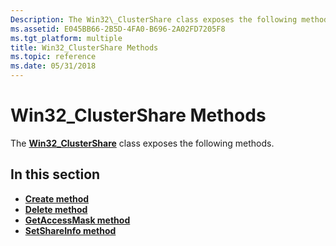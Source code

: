 ```yaml
---
Description: The Win32\_ClusterShare class exposes the following methods.
ms.assetid: E045BB66-2B5D-4FA0-B696-2A02FD7205F8
ms.tgt_platform: multiple
title: Win32_ClusterShare Methods
ms.topic: reference
ms.date: 05/31/2018
---
```


# Win32\_ClusterShare Methods

The [**Win32\_ClusterShare**](win32-clustershare.md) class exposes the following methods.

## In this section

-   [**Create method**](create-win32-clustershare.md)
-   [**Delete method**](delete-win32-clustershare.md)
-   [**GetAccessMask method**](getaccessmask-win32-clustershare.md)
-   [**SetShareInfo method**](setshareinfo-win32-clustershare.md)

 

 



